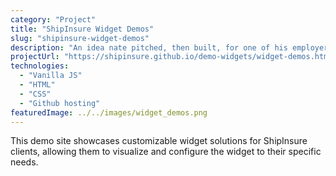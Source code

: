 ```yaml
---
category: "Project"
title: "ShipInsure Widget Demos"
slug: "shipinsure-widget-demos"
description: "An idea nate pitched, then built, for one of his employers. One of ShipInsure's core product is a widget. This site allows clients to view and customize any version of the widget."
projectUrl: "https://shipinsure.github.io/demo-widgets/widget-demos.html"
technologies: 
  - "Vanilla JS"
  - "HTML"
  - "CSS"
  - "Github hosting"
featuredImage: ../../images/widget_demos.png
---
```


This demo site showcases customizable widget solutions for ShipInsure clients, allowing them to visualize and configure the widget to their specific needs.
